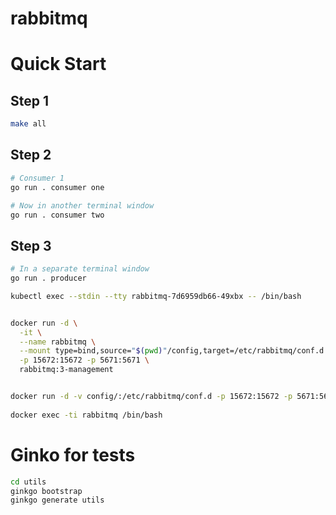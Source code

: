 # rabbitmq

# Quick Start

## Step 1

```bash
make all
```

## Step 2

```bash
# Consumer 1
go run . consumer one

# Now in another terminal window
go run . consumer two

```

## Step 3

```bash
# In a separate terminal window 
go run . producer
```




```bash
kubectl exec --stdin --tty rabbitmq-7d6959db66-49xbx -- /bin/bash
```


```bash

docker run -d \
  -it \
  --name rabbitmq \
  --mount type=bind,source="$(pwd)"/config,target=/etc/rabbitmq/conf.d \
  -p 15672:15672 -p 5671:5671 \
  rabbitmq:3-management


docker run -d -v config/:/etc/rabbitmq/conf.d -p 15672:15672 -p 5671:5671 rabbitmq:3-management
  
docker exec -ti rabbitmq /bin/bash  
```

# Ginko for tests

```bash
cd utils
ginkgo bootstrap
ginkgo generate utils

```